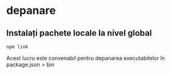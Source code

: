 # depanare

## Instalați pachete locale la nivel global

`npm link`

Acest lucru este convenabil pentru depanarea executabilelor în package.json > bin